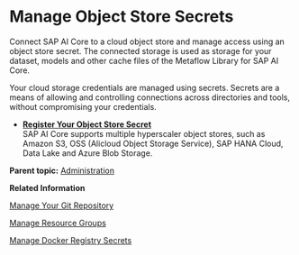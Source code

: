 <!-- loiof10b532ebd154d87ae706aeb2d9f9d13 -->

# Manage Object Store Secrets

Connect SAP AI Core to a cloud object store and manage access using an object store secret. The connected storage is used as storage for your dataset, models and other cache files of the Metaflow Library for SAP AI Core.

Your cloud storage credentials are managed using secrets. Secrets are a means of allowing and controlling connections across directories and tools, without compromising your credentials.

-   **[Register Your Object Store Secret](register-your-object-store-secret-b083d73.md "SAP AI
									Core supports multiple hyperscaler object stores, such as
		Amazon S3, OSS (Alicloud Object Storage Service), SAP HANA Cloud, Data Lake and Azure Blob
		Storage.")**  
SAP AI Core supports multiple hyperscaler object stores, such as Amazon S3, OSS \(Alicloud Object Storage Service\), SAP HANA Cloud, Data Lake and Azure Blob Storage.

**Parent topic:** [Administration](administration-7937fc1.md "Creating secrets for your tools, means that you can connect external programs and tools without compromising your account. The tools can be used to incorporate version control, cloud storage and portable containers.")

**Related Information**  


[Manage Your Git Repository](manage-your-git-repository-2cd2996.md "You can use your own git repository to version control your SAP AI Core templates. The GitOps onboarding to SAP AI Core instances involves setting up your git repository and synchronizing your content.")

[Manage Resource Groups](manage-resource-groups-8aae6cb.md "A resource group represents a unique workspace environment, where users can create or add entities such as configurations, executions, deployments, and artifacts.")

[Manage Docker Registry Secrets](manage-docker-registry-secrets-c5445c4.md "Docker facilitates the packaging and running of an application in a remote container. Connect SAP AI Core to a Docker repository and manage access using a Docker registry secret.")

